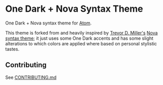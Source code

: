 # One Dark + Nova Syntax Theme

One Dark + Nova syntax theme for [Atom](https://atom.io/).

This theme is forked from and heavily inspired by [Trevor D. Miller's](https://trevordmiller.com/) [Nova syntax theme](https://trevordmiller.com/projects/nova); it just uses some One Dark accents and has some slight alterations to which colors are applied where based on personal stylistic tastes.

## Contributing

See [CONTRIBUTING.md](CONTRIBUTING.md)
